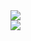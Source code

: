 <div>
  <div class="thumb">
    <div data-title="Cubemap">
      <a href="#/examples/cubemap">
        <img src="images/cubemap-example.png" />
      </a>
    </div>
  </div>
  <div class="thumb">
    <div data-title="Instancing">
      <a href="#/examples/instancing">
        <img src="images/instancing-example.png" />
      </a>
    </div>
  </div>
</div>
